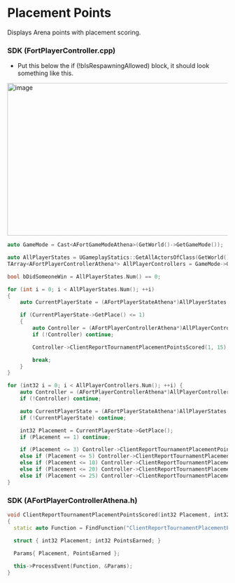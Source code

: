 # Placement Points
Displays Arena points with placement scoring.

### SDK (FortPlayerController.cpp)
- Put this below the if (!bIsRespawningAllowed) block, it should look something like this.
<img width="1038" height="348" alt="image" src="https://github.com/user-attachments/assets/3c0aa578-9770-4cb0-bb21-ae2ea0f842de" />


```cpp
auto GameMode = Cast<AFortGameModeAthena>(GetWorld()->GetGameMode());

auto AllPlayerStates = UGameplayStatics::GetAllActorsOfClass(GetWorld(), AFortPlayerStateAthena::StaticClass());
TArray<AFortPlayerControllerAthena*> AllPlayerControllers = GameMode->GetAlivePlayers();

bool bDidSomeoneWin = AllPlayerStates.Num() == 0;

for (int i = 0; i < AllPlayerStates.Num(); ++i)
{
	auto CurrentPlayerState = (AFortPlayerStateAthena*)AllPlayerStates.at(i);

	if (CurrentPlayerState->GetPlace() <= 1)
	{
		auto Controller = (AFortPlayerControllerAthena*)AllPlayerControllers.at(i);
		if (!Controller) continue;

		Controller->ClientReportTournamentPlacementPointsScored(1, 15); // Victory Royale points

		break;
	}
}

for (int32 i = 0; i < AllPlayerControllers.Num(); ++i) {
	auto Controller = (AFortPlayerControllerAthena*)AllPlayerControllers.at(i);
	if (!Controller) continue;

	auto CurrentPlayerState = (AFortPlayerStateAthena*)AllPlayerStates.at(i);
	if (!CurrentPlayerState) continue;

	int32 Placement = CurrentPlayerState->GetPlace();
	if (Placement == 1) continue;

	if (Placement <= 3) Controller->ClientReportTournamentPlacementPointsScored(Placement, 10);
	else if (Placement <= 5) Controller->ClientReportTournamentPlacementPointsScored(Placement, 8);
	else if (Placement <= 10) Controller->ClientReportTournamentPlacementPointsScored(Placement, 6);
	else if (Placement <= 20) Controller->ClientReportTournamentPlacementPointsScored(Placement, 4);
	else if (Placement <= 25) Controller->ClientReportTournamentPlacementPointsScored(Placement, 2);
}
```

### SDK (AFortPlayerControllerAthena.h)
```cpp
void ClientReportTournamentPlacementPointsScored(int32 Placement, int32 PointsEarned) 
{
  static auto Function = FindFunction("ClientReportTournamentPlacementPointsScored");

  struct { int32 Placement; int32 PointsEarned; }
  
  Params{ Placement, PointsEarned };

  this->ProcessEvent(Function, &Params);
}
```
